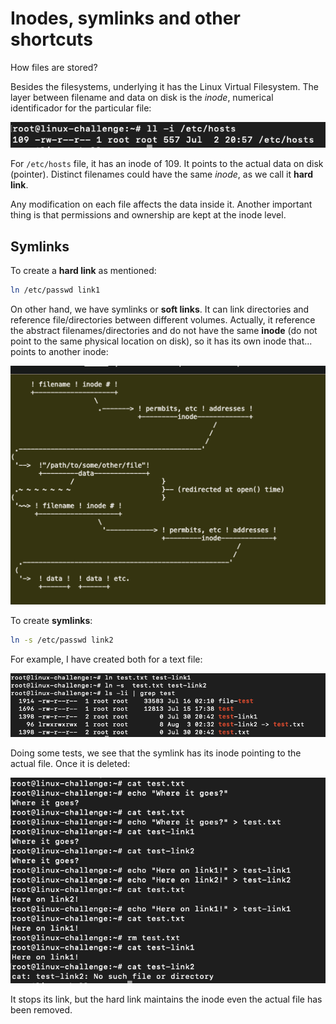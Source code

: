 # Inodes, symlinks and other shortcuts


How files are stored?

Besides the filesystems, underlying it has the Linux Virtual Filesystem.
The layer between filename and data on disk is the *inode*, numerical identificador for the particular file:

![hosts](images/hosts.png)

For ```/etc/hosts``` file, it has an inode of 109. It points to the actual data on disk (pointer). Distinct filenames could have the same *inode*, as we call it **hard link**.

Any modification on each file affects the data inside it. Another important thing is that permissions and ownership are kept at the inode level.

## Symlinks

To create a **hard link** as mentioned:
```bash
ln /etc/passwd link1
```

On other hand, we have symlinks or **soft links**. It can link directories and reference file/directories between different volumes.
Actually, it reference the abstract filenames/directories and do not have the same **inode** (do not point to the same physical location on disk), so it has its own inode that... points to another inode:

![symlink](images/symlink.png)

To create **symlinks**:
```bash
ln -s /etc/passwd link2
```

For example, I have created both for a text file:

![test](images/test.png)

Doing some tests, we see that the symlink has its inode pointing to the actual file. Once it is deleted:

![deletion](images/deletion.png)

It stops its link, but the hard link maintains the inode even the actual file has been removed.

